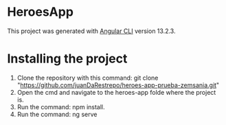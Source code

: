 # HeroesApp

This project was generated with [Angular CLI](https://github.com/angular/angular-cli) version 13.2.3.

# Installing the project

1. Clone the repository with this command: git clone "https://github.com/juanDaRestrepo/heroes-app-prueba-zemsania.git"
2. Open the cmd and navigate to the heroes-app folde where the project is.
3. Run the command: npm install.
4. Run the command: ng serve




